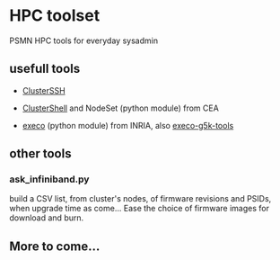 # HPC toolset

PSMN HPC tools for everyday sysadmin

## usefull tools

- [ClusterSSH](https://github.com/duncs/clusterssh)

- [ClusterShell](https://github.com/cea-hpc/clustershell) and NodeSet (python module) from CEA

- [execo](http://execo.gforge.inria.fr/doc/latest-stable/) (python module) from 
  INRIA, also [execo-g5k-tools](https://github.com/lpouillo/execo-g5k-tools)

## other tools

### ask_infiniband.py

build a CSV list, from cluster's nodes, of firmware revisions and PSIDs, when 
upgrade time as come... Ease the choice of firmware images for download and burn.

## More to come...
